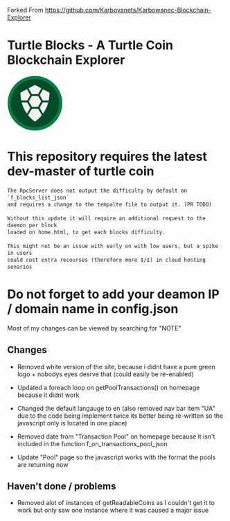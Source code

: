 Forked From https://github.com/Karbovanets/Karbowanec-Blockchain-Explorer

# Turtle Blocks - A Turtle Coin Blockchain Explorer
![Turtle Coin Logo](/images/green_logo.png?raw=true "Turtle coin logo")
# This repository requires the latest dev-master of turtle coin
    The RpcServer does not output the difficulty by default on `f_blocks_list_json`
    and requires a change to the tempalte file to output it. (PR TODO)
    
    Without this update it will require an additional request to the daemon per block 
    loaded on home.html, to get each blocks difficulty. 
    
    This might not be an issue with early on with low users, but a spike in users 
    could cost extra recourses (therefore more $/£) in cloud hosting senarios 
    
# Do not forget to add your deamon IP / domain name in config.json 

Most of my changes can be viewed by searching for "NOTE"

## Changes
- Removed white version of the site, because i didnt have a pure green logo +
    nobodys eyes desrve that (could easily be re-enabled)

- Updated a foreach loop on getPoolTransactions() on homepage because it didnt
    work

- Changed the default langauge to en (also removed nav bar item "UA" due to the code
    being implement twice its better being re-written so the javascript only
    is located in one place)

- Removed date from "Transaction Pool" on homepage because it isn't included
    in the function f_on_transactions_pool_json

-  Update "Pool" page so the javascript works with the format the pools are
    returning now

##  Haven't done / problems
 - Removed alot of instances of getReadableCoins as I couldn't get it to work
   but only saw one instance where it was caused a major issue
 
